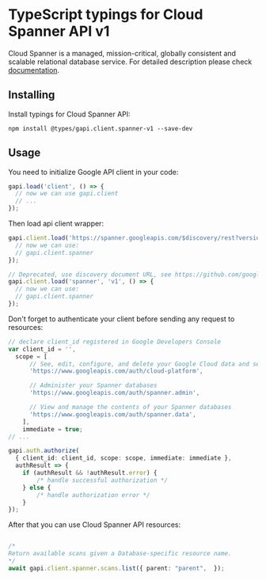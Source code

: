 # TypeScript typings for Cloud Spanner API v1

Cloud Spanner is a managed, mission-critical, globally consistent and scalable relational database service.
For detailed description please check [documentation](https://cloud.google.com/spanner/).

## Installing

Install typings for Cloud Spanner API:

```
npm install @types/gapi.client.spanner-v1 --save-dev
```

## Usage

You need to initialize Google API client in your code:

```typescript
gapi.load('client', () => {
  // now we can use gapi.client
  // ...
});
```

Then load api client wrapper:

```typescript
gapi.client.load('https://spanner.googleapis.com/$discovery/rest?version=v1', () => {
  // now we can use:
  // gapi.client.spanner
});
```

```typescript
// Deprecated, use discovery document URL, see https://github.com/google/google-api-javascript-client/blob/master/docs/reference.md#----gapiclientloadname----version----callback--
gapi.client.load('spanner', 'v1', () => {
  // now we can use:
  // gapi.client.spanner
});
```

Don't forget to authenticate your client before sending any request to resources:

```typescript
// declare client_id registered in Google Developers Console
var client_id = '',
  scope = [
      // See, edit, configure, and delete your Google Cloud data and see the email address for your Google Account.
      'https://www.googleapis.com/auth/cloud-platform',

      // Administer your Spanner databases
      'https://www.googleapis.com/auth/spanner.admin',

      // View and manage the contents of your Spanner databases
      'https://www.googleapis.com/auth/spanner.data',
    ],
    immediate = true;
// ...

gapi.auth.authorize(
  { client_id: client_id, scope: scope, immediate: immediate },
  authResult => {
    if (authResult && !authResult.error) {
        /* handle successful authorization */
    } else {
        /* handle authorization error */
    }
});
```

After that you can use Cloud Spanner API resources: <!-- TODO: make this work for multiple namespaces -->

```typescript

/*
Return available scans given a Database-specific resource name.
*/
await gapi.client.spanner.scans.list({ parent: "parent",  });
```
